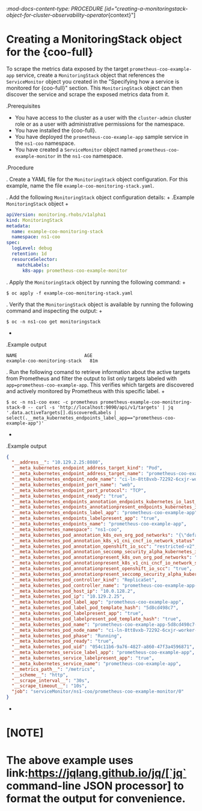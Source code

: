 :_mod-docs-content-type: PROCEDURE
[id="creating-a-monitoringstack-object-for-cluster-observability-operator_{context}"]
# Creating a MonitoringStack object for the {coo-full}

To scrape the metrics data exposed by the target `prometheus-coo-example-app` service, create a `MonitoringStack` object that references the `ServiceMonitor` object you created in the "Specifying how a service is monitored for {coo-full}" section.
This `MonitoringStack` object can then discover the service and scrape the exposed metrics data from it.

.Prerequisites

* You have access to the cluster as a user with the `cluster-admin` cluster role or as a user with administrative permissions for the namespace.
* You have installed the {coo-full}.
* You have deployed the `prometheus-coo-example-app` sample service in the `ns1-coo` namespace.
* You have created a `ServiceMonitor` object named `prometheus-coo-example-monitor` in the `ns1-coo` namespace.

.Procedure

. Create a YAML file for the `MonitoringStack` object configuration. For this example, name the file `example-coo-monitoring-stack.yaml`.

. Add the following `MonitoringStack` object configuration details:
+
.Example `MonitoringStack` object
+
```yaml
apiVersion: monitoring.rhobs/v1alpha1
kind: MonitoringStack
metadata:
  name: example-coo-monitoring-stack
  namespace: ns1-coo
spec:
  logLevel: debug
  retention: 1d
  resourceSelector:
    matchLabels:
      k8s-app: prometheus-coo-example-monitor
```

. Apply the `MonitoringStack` object by running the following command:
+
```terminal
$ oc apply -f example-coo-monitoring-stack.yaml
```

. Verify that the `MonitoringStack` object is available by running the following command and inspecting the output:
+
```terminal
$ oc -n ns1-coo get monitoringstack
```
+
.Example output
```terminal
NAME                         AGE
example-coo-monitoring-stack   81m
```

. Run the following comand to retrieve information about the active targets from Prometheus and filter the output to list only targets labeled with `app=prometheus-coo-example-app`. This verifies which targets are discovered and actively monitored by Prometheus with this specific label.
+
```terminal
$ oc -n ns1-coo exec -c prometheus prometheus-example-coo-monitoring-stack-0 -- curl -s 'http://localhost:9090/api/v1/targets' | jq '.data.activeTargets[].discoveredLabels | select(.__meta_kubernetes_endpoints_label_app=="prometheus-coo-example-app")'
```
+
.Example output
```json
{
  "__address__": "10.129.2.25:8080",
  "__meta_kubernetes_endpoint_address_target_kind": "Pod",
  "__meta_kubernetes_endpoint_address_target_name": "prometheus-coo-example-app-5d8cd498c7-9j2gj",
  "__meta_kubernetes_endpoint_node_name": "ci-ln-8tt8vxb-72292-6cxjr-worker-a-wdfnz",
  "__meta_kubernetes_endpoint_port_name": "web",
  "__meta_kubernetes_endpoint_port_protocol": "TCP",
  "__meta_kubernetes_endpoint_ready": "true",
  "__meta_kubernetes_endpoints_annotation_endpoints_kubernetes_io_last_change_trigger_time": "2024-11-05T11:24:09Z",
  "__meta_kubernetes_endpoints_annotationpresent_endpoints_kubernetes_io_last_change_trigger_time": "true",
  "__meta_kubernetes_endpoints_label_app": "prometheus-coo-example-app",
  "__meta_kubernetes_endpoints_labelpresent_app": "true",
  "__meta_kubernetes_endpoints_name": "prometheus-coo-example-app",
  "__meta_kubernetes_namespace": "ns1-coo",
  "__meta_kubernetes_pod_annotation_k8s_ovn_org_pod_networks": "{\"default\":{\"ip_addresses\":[\"10.129.2.25/23\"],\"mac_address\":\"0a:58:0a:81:02:19\",\"gateway_ips\":[\"10.129.2.1\"],\"routes\":[{\"dest\":\"10.128.0.0/14\",\"nextHop\":\"10.129.2.1\"},{\"dest\":\"172.30.0.0/16\",\"nextHop\":\"10.129.2.1\"},{\"dest\":\"100.64.0.0/16\",\"nextHop\":\"10.129.2.1\"}],\"ip_address\":\"10.129.2.25/23\",\"gateway_ip\":\"10.129.2.1\",\"role\":\"primary\"}}",
  "__meta_kubernetes_pod_annotation_k8s_v1_cni_cncf_io_network_status": "[{\n    \"name\": \"ovn-kubernetes\",\n    \"interface\": \"eth0\",\n    \"ips\": [\n        \"10.129.2.25\"\n    ],\n    \"mac\": \"0a:58:0a:81:02:19\",\n    \"default\": true,\n    \"dns\": {}\n}]",
  "__meta_kubernetes_pod_annotation_openshift_io_scc": "restricted-v2",
  "__meta_kubernetes_pod_annotation_seccomp_security_alpha_kubernetes_io_pod": "runtime/default",
  "__meta_kubernetes_pod_annotationpresent_k8s_ovn_org_pod_networks": "true",
  "__meta_kubernetes_pod_annotationpresent_k8s_v1_cni_cncf_io_network_status": "true",
  "__meta_kubernetes_pod_annotationpresent_openshift_io_scc": "true",
  "__meta_kubernetes_pod_annotationpresent_seccomp_security_alpha_kubernetes_io_pod": "true",
  "__meta_kubernetes_pod_controller_kind": "ReplicaSet",
  "__meta_kubernetes_pod_controller_name": "prometheus-coo-example-app-5d8cd498c7",
  "__meta_kubernetes_pod_host_ip": "10.0.128.2",
  "__meta_kubernetes_pod_ip": "10.129.2.25",
  "__meta_kubernetes_pod_label_app": "prometheus-coo-example-app",
  "__meta_kubernetes_pod_label_pod_template_hash": "5d8cd498c7",
  "__meta_kubernetes_pod_labelpresent_app": "true",
  "__meta_kubernetes_pod_labelpresent_pod_template_hash": "true",
  "__meta_kubernetes_pod_name": "prometheus-coo-example-app-5d8cd498c7-9j2gj",
  "__meta_kubernetes_pod_node_name": "ci-ln-8tt8vxb-72292-6cxjr-worker-a-wdfnz",
  "__meta_kubernetes_pod_phase": "Running",
  "__meta_kubernetes_pod_ready": "true",
  "__meta_kubernetes_pod_uid": "054c11b6-9a76-4827-a860-47f3a4596871",
  "__meta_kubernetes_service_label_app": "prometheus-coo-example-app",
  "__meta_kubernetes_service_labelpresent_app": "true",
  "__meta_kubernetes_service_name": "prometheus-coo-example-app",
  "__metrics_path__": "/metrics",
  "__scheme__": "http",
  "__scrape_interval__": "30s",
  "__scrape_timeout__": "10s",
  "job": "serviceMonitor/ns1-coo/prometheus-coo-example-monitor/0"
}
```
+
[NOTE]
====
The above example uses link:https://jqlang.github.io/jq/[`jq` command-line JSON processor] to format the output for convenience.
====
